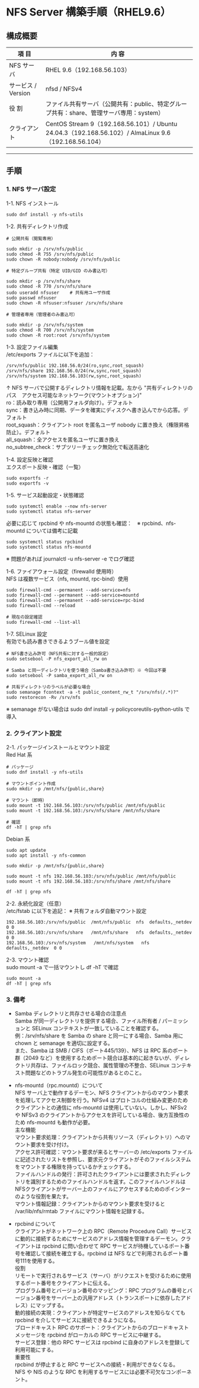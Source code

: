 # NFS Server 構築手順（RHEL9.6）  

## 構成概要
| 項 目 | 内 容 |
|------|------|
| NFS サーバ | RHEL 9.6（192.168.56.103）|
| サービス / Version | nfsd / NFSv4 |
| 役 割 | ファイル共有サーバ（公開共有：public、特定グループ共有：share、管理サーバ専用：system）|
| クライアント | CentOS Stream 9（192.168.56.101）/ Ubuntu 24.04.3（192.168.56.102）/ AlmaLinux 9.6（192.168.56.104）|

---
## 手順
### 1. NFS サーバ設定  
1-1. NFS インストール
```
sudo dnf install -y nfs-utils
```
1-2. 共有ディレクトリ作成
```
# 公開共有（閲覧専用）

sudo mkdir -p /srv/nfs/public
sudo chmod -R 755 /srv/nfs/public
sudo chown -R nobody:nobody /srv/nfs/public
```
```
# 特定グループ共有（特定 UID/GID のみ書込可）

sudo mkdir -p /srv/nfs/share
sudo chmod -R 770 /srv/nfs/share
sudo useradd nfsuser	# 共有用ユーザ作成
sudo passwd nfsuser
sudo chown -R nfsuser:nfsuser /srv/nfs/share
```
```
# 管理者専用（管理者のみ書込可）

sudo mkdir -p /srv/nfs/system
sudo chmod -R 700 /srv/nfs/system
sudo chown -R root:root /srv/nfs/system
```
1-3. 設定ファイル編集  
/etc/exports ファイルに以下を追加：
```
/srv/nfs/public 192.168.56.0/24(ro,sync,root_squash)
/srv/nfs/share 192.168.56.0/24(rw,sync,root_squash)
/srv/nfs/system 192.168.56.103(rw,sync,root_squash)
```
↑ NFS サーバで公開するディレクトリ情報を記載。左から "共有ディレクトリのパス　アクセス可能なネットワーク(マウントオプション)"  
ro：読み取り専用（公開用フォルダ向け）。デフォルト  
sync：書き込み時に同期、データを確実にディスクへ書き込んでから応答。デフォルト  
root_squash：クライアント root を匿名ユーザ nobody に置き換え（権限昇格防止）。デフォルト  
all_squash：全アクセスを匿名ユーザに置き換え  
no_subtree_check：サブツリーチェック無効化で転送高速化  

1-4. 設定反映と確認  
エクスポート反映・確認（一覧）
```
sudo exportfs -r
sudo exportfs -v
```
1-5. サービス起動設定・状態確認
```
sudo systemctl enable --now nfs-server
sudo systemctl status nfs-server
```
必要に応じて rpcbind や nfs-mountd の状態も確認：　※ rpcbind、nfs-mountd については備考に記載
```
sudo systemctl status rpcbind
sudo systemctl status nfs-mountd
```
※ 問題があれば journalctl -u nfs-server -e でログ確認

1-6. ファイアウォール設定（firewalld 使用時）  
NFS は複数サービス（nfs, mountd, rpc-bind）使用
```
sudo firewall-cmd --permanent --add-service=nfs
sudo firewall-cmd --permanent --add-service=mountd
sudo firewall-cmd --permanent --add-service=rpc-bind
sudo firewall-cmd --reload

# 現在の設定確認
sudo firewall-cmd --list-all
```
1-7. SELinux 設定  
有効でも読み書きできるようブール値を設定
```
# NFS書き込み許可（NFS共有に対する一般的設定）
sudo setsebool -P nfs_export_all_rw on

# Samba と同一ディレクトリを使う場合（Samba書き込み許可）※ 今回は不要
sudo setsebool -P samba_export_all_rw on

# 共有ディレクトリのラベルが必要な場合
sudo semanage fcontext -a -t public_content_rw_t "/srv/nfs(/.*)?"
sudo restorecon -Rv /srv/nfs
```
※ semanage がない場合は sudo dnf install -y policycoreutils-python-utils で導入

### 2. クライアント設定  
2-1. パッケージインストールとマウント設定  
Red Hat 系
```
# パッケージ
sudo dnf install -y nfs-utils

# マウントポイント作成
sudo mkdir -p /mnt/nfs/{public,share}

# マウント（即時）
sudo mount -t 192.168.56.103:/srv/nfs/public /mnt/nfs/public
sudo mount -t 192.168.56.103:/srv/nfs/share /mnt/nfs/share

# 確認
df -hT | grep nfs
```
Debian 系
```
sudo apt update
sudo apt install -y nfs-common

sudo mkdir -p /mnt/nfs/{public,share}

sudo mount -t nfs 192.168.56.103:/srv/nfs/public /mnt/nfs/public
sudo mount -t nfs 192.168.56.103:/srv/nfs/share /mnt/nfs/share

df -hT | grep nfs
```
2-2. 永続化設定（任意）  
/etc/fstab に以下を追記： ※ 共有フォルダ自動マウント設定
```
192.168.56.103:/srv/nfs/public  /mnt/nfs/public  nfs  defaults,_netdev  0 0
192.168.56.103:/srv/nfs/share   /mnt/nfs/share   nfs  defaults,_netdev  0 0
192.168.56.103:/srv/nfs/system   /mnt/nfs/system   nfs  defaults,_netdev  0 0
```
2-3. マウント確認  
sudo mount -a で一括マウントし df -hT で確認
```
sudo mount -a
df -hT | grep nfs
```

### 3. 備考
- Samba ディレクトリと共存させる場合の注意点    
Samba が同一ディレクトリを提供する場合、ファイル所有者 / パーミッションと SELinux コンテキストが一致していることを確認する。
例：/srv/nfs/share を Samba の share と同一にする場合、Samba 用に chown と semanage を適切に設定する。  
また、Samba は SMB / CIFS（ポート445/139）、NFS は RPC 系のポート群（2049 など）を使用するためポート競合は基本的に起きないが、ディレクトリ共存は、ファイルロック競合、属性管理の不整合、SELinux コンテキスト問題などのトラブル発生の可能性があるとのこと。

- nfs-mountd（rpc.mountd）について  
NFS サーバ上で動作するデーモン、NFS クライアントからのマウント要求を処理してアクセス制御を行う。NFSv4 はプロトコルの仕組み変更のためクライアントとの通信に nfs-mountd は使用していない。しかし、NFSv2 や NFSv3 のクライアントからアクセスを許可している場合、後方互換性のため nfs-mountd も動作が必要。  
主な機能  
マウント要求処理：クライアントから共有リソース（ディレクトリ）へのマウント要求を受け付け。  
アクセス許可確認：マウント要求が来るとサーバーの /etc/exports ファイルに記述されたリストを参照し、要求元クライアントがそのファイルシステムをマウントする権限を持っているかチェックする。  
ファイルハンドルの発行：許可されたクライアントには要求されたディレクトリを識別するためのファイルハンドルを返す。このファイルハンドルはNFSクライアントがサーバー上のファイルにアクセスするためのポインターのような役割を果たす。  
マウント情報記録：クライアントからのマウント要求を受けると /var/lib/nfs/rmtab ファイルにマウント情報を記録する。  

- rpcbind について  
クライアントがネットワーク上の RPC（Remote Procedure Call）サービスに動的に接続するためにサービスのアドレス情報を管理するデーモン。クライアントは rpcbind に問い合わせて RPC サービスが待機しているポート番号を確認して接続を確立する。rpcbind は NFS などで利用されるポート番号111を使用する。  
役割  
リモートで実行されるサービス（サーバ）がリクエストを受けるために使用するポート番号をクライアントに伝える。  
プログラム番号とバージョン番号のマッピング：RPC プログラムの番号とバージョン番号をサーバー上の汎用アドレス（トランスポートに依存したアドレス）にマップする。   ﻿  
動的接続の実現：クライアントが特定サービスのアドレスを知らなくても rpcbind を介してサービスに接続できるようになる。       
ブロードキャスト RPC のサポート：クライアントからのブロードキャストメッセージを rpcbind がローカルの RPC サービスに中継する。   ﻿  
サービス登録：他の RPC サービスは rpcbind に自身のアドレスを登録して利用可能にする。  
重要性  
rpcbind が停止すると RPC サービスへの接続・利用ができなくなる。  ﻿  
NFS や NIS のような RPC を利用するサービスには必要不可欠なコンポーネント。  ﻿
